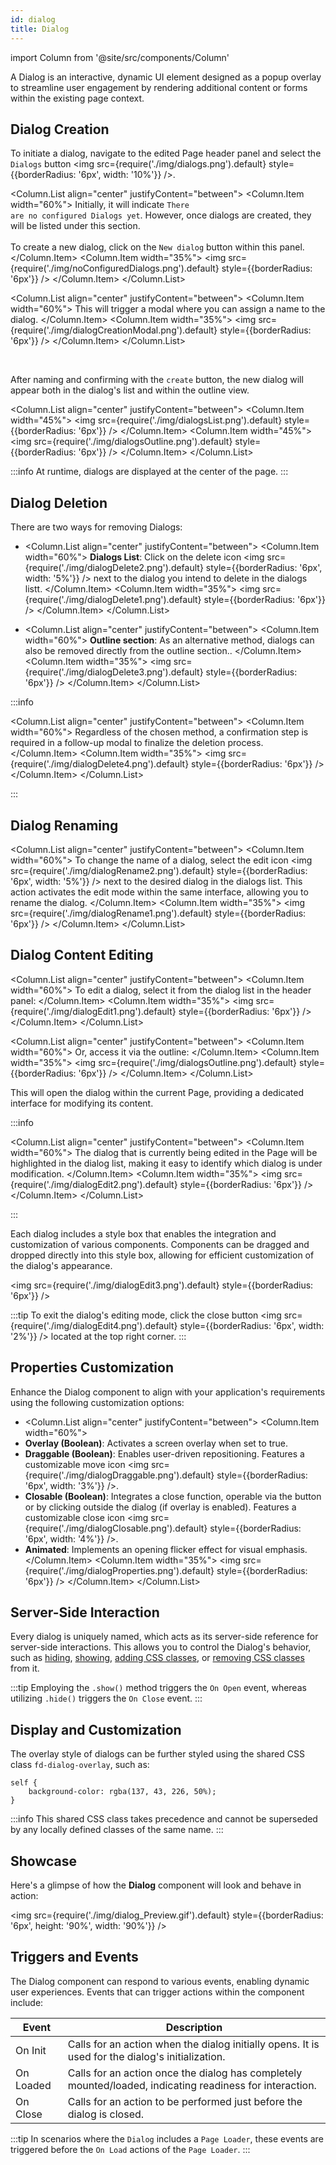 ```yaml
---
id: dialog
title: Dialog
---
```


import Column from '@site/src/components/Column'



A Dialog is an interactive, dynamic UI element designed as a popup overlay to streamline user engagement by rendering additional content or forms within the existing page context.


## Dialog Creation 

To initiate a dialog, navigate to the edited Page header panel and select the `Dialogs` button <img src={require('./img/dialogs.png').default} style={{borderRadius: '6px', width: '10%'}} />. 

<Column.List align="center" justifyContent="between">
    <Column.Item width="60%">
        Initially, it will indicate <code>There are no configured Dialogs yet</code>. However, once dialogs are created, they will be listed under this section.
        <br/><br/>
        To create a new dialog, click on the <code>New dialog</code> button within this panel. 
    </Column.Item>
    <Column.Item width="35%">
        <img src={require('./img/noConfiguredDialogs.png').default} style={{borderRadius: '6px'}} />
    </Column.Item>
</Column.List>


<Column.List align="center" justifyContent="between">
    <Column.Item width="60%">
        This will trigger a modal where you can assign a name to the dialog.
    </Column.Item>
    <Column.Item width="35%">
        <img src={require('./img/dialogCreationModal.png').default} style={{borderRadius: '6px'}} />
    </Column.Item>
</Column.List>

<br/>

After naming and confirming with the <code>create</code> button, the new dialog will appear both in the dialog's list and within the outline view. 

<Column.List align="center" justifyContent="between">
    <Column.Item width="45%">
        <img src={require('./img/dialogsList.png').default} style={{borderRadius: '6px'}} />
    </Column.Item>
    <Column.Item width="45%">
        <img src={require('./img/dialogsOutline.png').default} style={{borderRadius: '6px'}} />
    </Column.Item>
</Column.List>


:::info
At runtime, dialogs are displayed at the center of the page. 
:::


## Dialog Deletion

There are two ways for removing Dialogs:

- <Column.List align="center" justifyContent="between">
    <Column.Item width="60%">
        <strong>Dialogs List</strong>: Click on the delete icon <img src={require('./img/dialogDelete2.png').default} style={{borderRadius: '6px', width: '5%'}} /> next to the dialog you intend to delete in the dialogs listt.
    </Column.Item>
    <Column.Item width="35%">
        <img src={require('./img/dialogDelete1.png').default} style={{borderRadius: '6px'}} />
    </Column.Item>
</Column.List>


- <Column.List align="center" justifyContent="between">
    <Column.Item width="60%">
        <strong>Outline section</strong>: As an alternative method, dialogs can also be removed directly from the outline section..
    </Column.Item>
    <Column.Item width="35%">
        <img src={require('./img/dialogDelete3.png').default} style={{borderRadius: '6px'}} />
    </Column.Item>
</Column.List>


:::info

<Column.List align="center" justifyContent="between">
    <Column.Item width="60%">
        Regardless of the chosen method, a confirmation step is required in a follow-up modal to finalize the deletion process.
    </Column.Item>
    <Column.Item width="35%">
        <img src={require('./img/dialogDelete4.png').default} style={{borderRadius: '6px'}} />
    </Column.Item>
</Column.List>

:::


## Dialog Renaming 

<Column.List align="center" justifyContent="between">
    <Column.Item width="60%">
        To change the name of a dialog, select the edit icon <img src={require('./img/dialogRename2.png').default} style={{borderRadius: '6px', width: '5%'}} /> next to the desired dialog in the dialogs list. This action activates the edit mode within the same interface, allowing you to rename the dialog.
    </Column.Item>
    <Column.Item width="35%">
        <img src={require('./img/dialogRename1.png').default} style={{borderRadius: '6px'}} />
    </Column.Item>
</Column.List>


## Dialog Content Editing

<Column.List align="center" justifyContent="between">
    <Column.Item width="60%">
        To edit a dialog, select it from the dialog list in the header panel:
    </Column.Item>
    <Column.Item width="35%">
        <img src={require('./img/dialogEdit1.png').default} style={{borderRadius: '6px'}} />
    </Column.Item>
</Column.List>

<Column.List align="center" justifyContent="between">
    <Column.Item width="60%">
        Or, access it via the outline: 
    </Column.Item>
    <Column.Item width="35%">
        <img src={require('./img/dialogsOutline.png').default} style={{borderRadius: '6px'}} />
    </Column.Item>
</Column.List>

This will open the dialog within the current Page, providing a dedicated interface for modifying its content.

:::info

<Column.List align="center" justifyContent="between">
    <Column.Item width="60%">
        The dialog that is currently being edited in the Page will be highlighted in the dialog list, making it easy to identify which dialog is under modification.
    </Column.Item>
    <Column.Item width="35%">
        <img src={require('./img/dialogEdit2.png').default} style={{borderRadius: '6px'}} />
    </Column.Item>
</Column.List>

:::


Each dialog includes a style box that enables the integration and customization of various components. Components can be dragged and dropped directly into this style box, allowing for efficient customization of the dialog's appearance.

<img src={require('./img/dialogEdit3.png').default} style={{borderRadius: '6px'}} />


:::tip
To exit the dialog's editing mode, click the close button <img src={require('./img/dialogEdit4.png').default} style={{borderRadius: '6px', width: '2%'}} /> located at the top right corner.
:::


## Properties Customization

Enhance the Dialog component to align with your application's requirements using the following customization options:

- <Column.List align="center" justifyContent="between">
    <Column.Item width="60%">
        <li> <strong>Overlay (Boolean)</strong>: Activates a screen overlay when set to true.</li>
        <li> <strong>Draggable (Boolean)</strong>: Enables user-driven repositioning. Features a customizable move icon <img src={require('./img/dialogDraggable.png').default} style={{borderRadius: '6px', width: '3%'}} />.</li>
        <li> <strong>Closable (Boolean)</strong>: Integrates a close function, operable via the button or by clicking outside the dialog (if overlay is enabled). Features a customizable close icon <img src={require('./img/dialogClosable.png').default} style={{borderRadius: '6px', width: '4%'}} />.</li>
        <li> <strong>Animated</strong>: Implements an opening flicker effect for visual emphasis.</li>
    </Column.Item>
    <Column.Item width="35%">
        <img src={require('./img/dialogProperties.png').default} style={{borderRadius: '6px'}} />
    </Column.Item>
</Column.List>



## Server-Side Interaction

Every dialog is uniquely named, which acts as its server-side reference for server-side interactions. This allows you to control the Dialog's behavior, such as [hiding](../../../language/WebFormItemClass.md#hide), [showing](../../../language/WebFormItemClass.md#show), [adding CSS classes](../../../language/WebFormItemClass.md#addcssclass), or [removing CSS classes](../../../language/WebFormItemClass.md#removecssclass) from it.

:::tip
Employing the `.show()` method triggers the `On Open` event, whereas utilizing `.hide()` triggers the `On Close` event.
:::



## Display and Customization

The overlay style of dialogs can be further styled using the shared CSS class `fd-dialog-overlay`, such as:

```qs
self {
	background-color: rgba(137, 43, 226, 50%);
}
```

:::info
This shared CSS class takes precedence and cannot be superseded by any locally defined classes of the same name.
:::


## Showcase

Here's a glimpse of how the **Dialog** component will look and behave in action:

<img src={require('./img/dialog_Preview.gif').default} style={{borderRadius: '6px', height: '90%', width: '90%'}} />


## Triggers and Events

The Dialog component can respond to various events, enabling dynamic user experiences. Events that can trigger actions within the component include:

| Event     | Description                                                  |
|-----------|--------------------------------------------------------------|
| On Init   | Calls for an action when the dialog initially opens. It is used for the dialog's initialization. |
| On Loaded | Calls for an action once the dialog has completely mounted/loaded, indicating readiness for interaction. |
| On Close  | Calls for an action to be performed just before the dialog is closed. |

:::tip
In scenarios where the `Dialog` includes a `Page Loader`, these events are triggered before the `On Load` actions of the `Page Loader`.
:::
